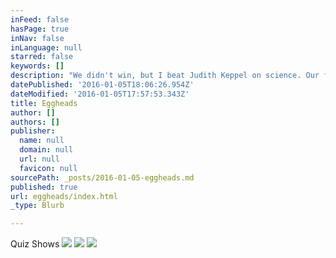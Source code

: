 ```yaml
---
inFeed: false
hasPage: true
inNav: false
inLanguage: null
starred: false
keywords: []
description: "We didn't win, but I beat Judith Keppel on science. Our family had 300 years of history, and I was out for revenge!"
datePublished: '2016-01-05T18:06:26.954Z'
dateModified: '2016-01-05T17:57:53.343Z'
title: Eggheads
author: []
authors: []
publisher:
  name: null
  domain: null
  url: null
  favicon: null
sourcePath: _posts/2016-01-05-eggheads.md
published: true
url: eggheads/index.html
_type: Blurb

---
```

Quiz Shows
![](https://the-grid-user-content.s3-us-west-2.amazonaws.com/f4fe9bc3-63ab-4ef3-8b3b-fa5a346a6fa3.jpg)
![](https://the-grid-user-content.s3-us-west-2.amazonaws.com/ee78cd2d-3137-44d9-bdf4-247029aa67a9.jpg)
![](https://the-grid-user-content.s3-us-west-2.amazonaws.com/0ac0cb60-5508-4d43-9cdf-f41278779cb2.jpg)